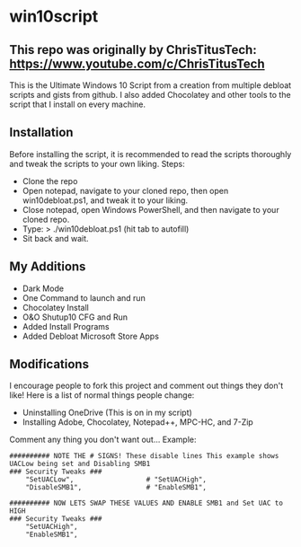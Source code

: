 # win10script
## This repo was originally by ChrisTitusTech: https://www.youtube.com/c/ChrisTitusTech
This is the Ultimate Windows 10 Script from a creation from multiple debloat scripts and gists from github. I also added Chocolatey and other tools to the script that I install on every machine.

## Installation
Before installing the script, it is recommended to read the scripts thoroughly and tweak the scripts to your own liking.
Steps:
* Clone the repo
* Open notepad, navigate to your cloned repo, then open win10debloat.ps1, and tweak it to your liking.
* Close notepad, open Windows PowerShell, and then navigate to your cloned repo.
* Type: > ./win10debloat.ps1 (hit tab to autofill)
* Sit back and wait.

## My Additions

- Dark Mode
- One Command to launch and run
- Chocolatey Install
- O&O Shutup10 CFG and Run
- Added Install Programs
- Added Debloat Microsoft Store Apps

## Modifications
I encourage people to fork this project and comment out things they don't like! Here is a list of normal things people change:
- Uninstalling OneDrive (This is on in my script)
- Installing Adobe, Chocolatey, Notepad++, MPC-HC, and 7-Zip

Comment any thing you don't want out... Example:

```
########## NOTE THE # SIGNS! These disable lines This example shows UACLow being set and Disabling SMB1
### Security Tweaks ###
	"SetUACLow",                  # "SetUACHigh",
	"DisableSMB1",                # "EnableSMB1",

########## NOW LETS SWAP THESE VALUES AND ENABLE SMB1 and Set UAC to HIGH
### Security Tweaks ###
	"SetUACHigh",
	"EnableSMB1",
```
